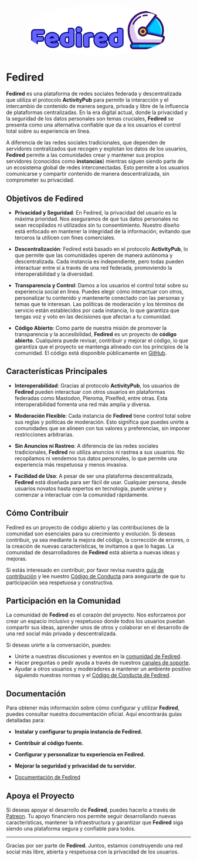 <div align="center">
  <img src=https://github.com/fedired-dev/fedired/blob/main/title.svg style="border-radius:50%" width="400"/>
  </div>

# **Fedired**

**Fedired** es una plataforma de redes sociales federada y descentralizada que utiliza el protocolo **ActivityPub** para permitir la interacción y el intercambio de contenido de manera segura, privada y libre de la influencia de plataformas centralizadas. En la era digital actual, donde la privacidad y la seguridad de los datos personales son temas cruciales, **Fedired** se presenta como una alternativa confiable que da a los usuarios el control total sobre su experiencia en línea.

A diferencia de las redes sociales tradicionales, que dependen de servidores centralizados que recogen y explotan los datos de los usuarios, **Fedired** permite a las comunidades crear y mantener sus propios servidores (conocidos como **instancias**) mientras siguen siendo parte de un ecosistema global de redes interconectadas. Esto permite a los usuarios comunicarse y compartir contenido de manera descentralizada, sin comprometer su privacidad.

## **Objetivos de Fedired**

- **Privacidad y Seguridad**: En Fedired, la privacidad del usuario es la máxima prioridad. Nos aseguramos de que tus datos personales no sean recopilados ni utilizados sin tu consentimiento. Nuestro diseño está enfocado en mantener la integridad de la información, evitando que terceros la utilicen con fines comerciales.

- **Descentralización**: Fedired está basado en el protocolo **ActivityPub**, lo que permite que las comunidades operen de manera autónoma y descentralizada. Cada instancia es independiente, pero todas pueden interactuar entre sí a través de una red federada, promoviendo la interoperabilidad y la diversidad.

- **Transparencia y Control**: Damos a los usuarios el control total sobre su experiencia social en línea. Puedes elegir cómo interactuar con otros, personalizar tu contenido y mantenerte conectado con las personas y temas que te interesan. Las políticas de moderación y los términos de servicio están establecidos por cada instancia, lo que garantiza que tengas voz y voto en las decisiones que afectan a tu comunidad.

- **Código Abierto**: Como parte de nuestra misión de promover la transparencia y la accesibilidad, **Fedired** es un proyecto de **código abierto**. Cualquiera puede revisar, contribuir y mejorar el código, lo que garantiza que el proyecto se mantenga alineado con los principios de la comunidad. El código está disponible públicamente en [GitHub](https://github.com/fedired-dev/fedired).

## **Características Principales**

- **Interoperabilidad**: Gracias al protocolo **ActivityPub**, los usuarios de **Fedired** pueden interactuar con otros usuarios en plataformas federadas como Mastodon, Pleroma, Pixelfed, entre otras. Esta interoperabilidad fomenta una red más amplia y diversa.

- **Moderación Flexible**: Cada instancia de **Fedired** tiene control total sobre sus reglas y políticas de moderación. Esto significa que puedes unirte a comunidades que se alineen con tus valores y preferencias, sin imponer restricciones arbitrarias.

- **Sin Anuncios ni Rastreo**: A diferencia de las redes sociales tradicionales, **Fedired** no utiliza anuncios ni rastrea a sus usuarios. No recopilamos ni vendemos tus datos personales, lo que permite una experiencia más respetuosa y menos invasiva.

- **Facilidad de Uso**: A pesar de ser una plataforma descentralizada, **Fedired** está diseñada para ser fácil de usar. Cualquier persona, desde usuarios novatos hasta expertos en tecnología, puede unirse y comenzar a interactuar con la comunidad rápidamente.

## **Cómo Contribuir**

Fedired es un proyecto de código abierto y las contribuciones de la comunidad son esenciales para su crecimiento y evolución. Si deseas contribuir, ya sea mediante la mejora del código, la corrección de errores, o la creación de nuevas características, te invitamos a que lo hagas. La comunidad de desarrolladores de **Fedired** está abierta a nuevas ideas y mejoras.

Si estás interesado en contribuir, por favor revisa nuestra [guía de contribución](https://github.com/fedired-dev/fedired/blob/main/CONTRIBUTING.md) y lee nuestro [Código de Conducta](https://github.com/fedired-dev/fedired/blob/main/CODE_OF_CONDUCT.md) para asegurarte de que tu participación sea respetuosa y constructiva.

## **Participación en la Comunidad**

La comunidad de **Fedired** es el corazón del proyecto. Nos esforzamos por crear un espacio inclusivo y respetuoso donde todos los usuarios puedan compartir sus ideas, aprender unos de otros y colaborar en el desarrollo de una red social más privada y descentralizada.

Si deseas unirte a la conversación, puedes:

- Unirte a nuestras discusiones y eventos en la [comunidad de Fedired](https://about.fedired.com).
- Hacer preguntas o pedir ayuda a través de nuestros [canales de soporte](https://docs.fedired.com).
- Ayudar a otros usuarios y moderadores a mantener un ambiente positivo siguiendo nuestras normas y el [Código de Conducta de Fedired](https://github.com/fedired-dev/fedired/blob/main/CODE_OF_CONDUCT.md).

## **Documentación**

Para obtener más información sobre cómo configurar y utilizar **Fedired**, puedes consultar nuestra documentación oficial. Aquí encontrarás guías detalladas para:

- **Instalar y configurar tu propia instancia de Fedired.**
- **Contribuir al código fuente.**
- **Configurar y personalizar tu experiencia en Fedired.**
- **Mejorar la seguridad y privacidad de tu servidor.**

- [Documentación de Fedired](https://docs.fedired.com)

## **Apoya el Proyecto**

Si deseas apoyar el desarrollo de **Fedired**, puedes hacerlo a través de [Patreon](https://patreon.com/fedired). Tu apoyo financiero nos permite seguir desarrollando nuevas características, mantener la infraestructura y garantizar que **Fedired** siga siendo una plataforma segura y confiable para todos.

---

Gracias por ser parte de **Fedired**. Juntos, estamos construyendo una red social más libre, abierta y respetuosa con la privacidad de los usuarios.
